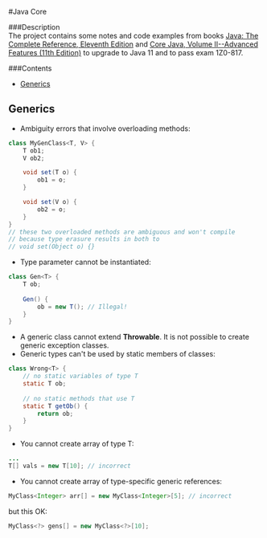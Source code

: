 #Java Core

###Description   
The project contains some notes and code examples from books [Java: The Complete Reference, Eleventh Edition](https://www.amazon.com/Java-Complete-Reference-Eleventh/dp/1260440230) and [Core Java, Volume II--Advanced Features (11th Edition)](https://www.amazon.com/Core-Java-II-Advanced-Features-11th/dp/0135166314/ref=pd_sbs_14_5/138-0457775-1001605?_encoding=UTF8&pd_rd_i=0135166314&pd_rd_r=ed53e0eb-2170-4f23-994f-c1b5212b9981&pd_rd_w=eQY4W&pd_rd_wg=TZWfi&pf_rd_p=12b8d3e2-e203-4b23-a8bc-68a7d2806477&pf_rd_r=WMDX49W3X9V9C086K0BQ&psc=1&refRID=WMDX49W3X9V9C086K0BQ) to upgrade to Java 11 and to pass exam 1Z0-817.
 
###Contents
- [Generics](#generics)

## Generics  
- Ambiguity errors that involve overloading methods:

```java
class MyGenClass<T, V> {
    T ob1;
    V ob2;

    void set(T o) {
        ob1 = o;
    }

    void set(V o) {
        ob2 = o;
    }   
}
// these two overloaded methods are ambiguous and won't compile
// because type erasure results in both to 
// void set(Object o) {} 
```
- Type parameter cannot be instantiated:
```java
class Gen<T> {
    T ob;
    
    Gen() {
        ob = new T(); // Illegal!
    }   
}   
```
- A generic class cannot extend **Throwable**. It is not possible
to create generic exception classes.
- Generic types can't be used by static members of classes:
```java
class Wrong<T> {
    // no static variables of type T
    static T ob; 
    
    // no static methods that use T
    static T getOb() {
        return ob;
    }   
}
```
- You cannot create array of type T:
```java
...
T[] vals = new T[10]; // incorrect
```
- You cannot create array of type-specific generic references:
```java
MyClass<Integer> arr[] = new MyClass<Integer>[5]; // incorrect
``` 
but this OK:
```java
MyClass<?> gens[] = new MyClass<?>[10];
```